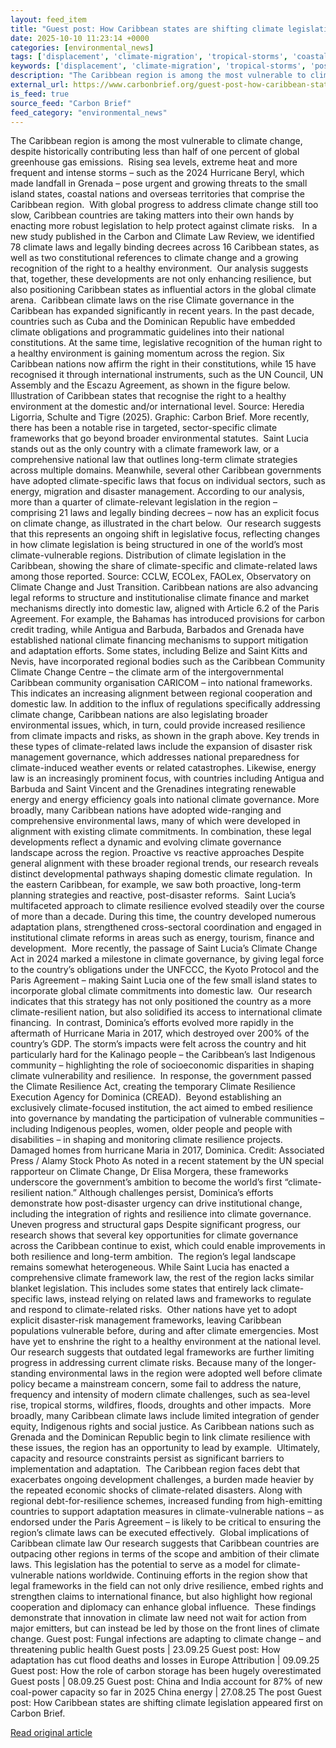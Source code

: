 ```yaml
---
layout: feed_item
title: "Guest post: How Caribbean states are shifting climate legislation"
date: 2025-10-10 11:23:14 +0000
categories: [environmental_news]
tags: ['displacement', 'climate-migration', 'tropical-storms', 'coastal-impacts', 'extreme-weather', 'urgent', 'wildfires', 'public-health', 'paris-agreement', 'flooding']
keywords: ['displacement', 'climate-migration', 'tropical-storms', 'post', 'coastal-impacts', 'caribbean', 'extreme-weather', 'guest']
description: "The Caribbean region is among the most vulnerable to climate change, despite historically contributing less than half of one percent of global greenhouse gas..."
external_url: https://www.carbonbrief.org/guest-post-how-caribbean-states-are-shifting-climate-legislation/
is_feed: true
source_feed: "Carbon Brief"
feed_category: "environmental_news"
---
```


The Caribbean region is among the most vulnerable to climate change, despite historically contributing less than half of one percent of global greenhouse gas emissions.&nbsp; Rising sea levels, extreme heat and more frequent and intense storms – such as the 2024 Hurricane Beryl, which made landfall in Grenada – pose urgent and growing threats to the small island states, coastal nations and overseas territories that comprise the Caribbean region.&nbsp; With global progress to address climate change still too slow, Caribbean countries are taking matters into their own hands by enacting more robust legislation to help protect against climate risks.&nbsp;&nbsp; In a new study published in the Carbon and Climate Law Review, we identified 78 climate laws and legally binding decrees across 16 Caribbean states, as well as two constitutional references to climate change and a growing recognition of the right to a healthy environment.&nbsp; Our analysis suggests that, together, these developments are not only enhancing resilience, but also positioning Caribbean states as influential actors in the global climate arena.&nbsp; Caribbean climate laws on the rise Climate governance in the Caribbean has expanded significantly in recent years. In the past decade, countries such as Cuba and the Dominican Republic have embedded climate obligations and programmatic guidelines into their national constitutions. At the same time, legislative recognition of the human right to a healthy environment is gaining momentum across the region. Six Caribbean nations now affirm the right in their constitutions, while 15 have recognised it through international instruments, such as the UN Council, UN Assembly and the Escazu Agreement, as shown in the figure below. Illustration of Caribbean states that recognise the right to a healthy environment at the domestic and/or international level. Source: Heredia Ligorria, Schulte and Tigre (2025). Graphic: Carbon Brief. More recently, there has been a notable rise in targeted, sector-specific climate frameworks that go beyond broader environmental statutes.&nbsp; Saint Lucia stands out as the only country with a climate framework law, or a comprehensive national law that outlines long-term climate strategies across multiple domains. Meanwhile, several other Caribbean governments have adopted climate-specific laws that focus on individual sectors, such as energy, migration and disaster management. According to our analysis, more than a quarter of climate-relevant legislation in the region&nbsp;– comprising 21 laws and legally binding decrees&nbsp;– now has an explicit focus on climate change, as illustrated in the chart below.&nbsp; Our research suggests that this represents an ongoing shift in legislative focus, reflecting changes in how climate legislation is being structured in one of the world’s most climate-vulnerable regions. Distribution of climate legislation in the Caribbean, showing the share of climate-specific and climate-related laws among those reported. Source: CCLW, ECOLex, FAOLex, Observatory on Climate Change and Just Transition. Caribbean nations are also advancing legal reforms to structure and institutionalise climate finance and market mechanisms directly into domestic law, aligned with Article 6.2 of the Paris Agreement. For example, the Bahamas has introduced provisions for carbon credit trading, while Antigua and Barbuda, Barbados and Grenada have established national climate financing mechanisms to support mitigation and adaptation efforts. Some states, including Belize and Saint Kitts and Nevis, have incorporated regional bodies such as the Caribbean Community Climate Change Centre – the climate arm of the intergovernmental Caribbean community organisation CARICOM – into national frameworks. This indicates an increasing alignment between regional cooperation and domestic law. In addition to the influx of regulations specifically addressing climate change, Caribbean nations are also legislating broader environmental issues, which, in turn, could provide increased resilience from climate impacts and risks, as shown in the graph above. Key trends in these types of climate-related laws include the expansion of disaster risk management governance, which addresses national preparedness for climate-induced weather events or related catastrophes. Likewise, energy law is an increasingly prominent focus, with countries including Antigua and Barbuda and Saint Vincent and the Grenadines integrating renewable energy and energy efficiency goals into national climate governance. More broadly, many Caribbean nations have adopted wide-ranging and comprehensive environmental laws, many of which were developed in alignment with existing climate commitments. In combination, these legal developments reflect a dynamic and evolving climate governance landscape across the region. Proactive vs reactive approaches Despite general alignment with these broader regional trends, our research reveals distinct developmental pathways shaping domestic climate regulation.&nbsp; In the eastern Caribbean, for example, we saw both proactive, long-term planning strategies and reactive, post-disaster reforms.&nbsp; Saint Lucia’s multifaceted approach to climate resilience evolved steadily over the course of more than a decade. During this time, the country developed numerous adaptation plans, strengthened cross-sectoral coordination and engaged in institutional climate reforms in areas such as energy, tourism, finance and development.&nbsp; More recently, the passage of Saint Lucia’s Climate Change Act in 2024 marked a milestone in climate governance, by giving legal force to the country’s obligations under the UNFCCC, the Kyoto Protocol and the Paris Agreement – making Saint Lucia one of the few small island states to incorporate global climate commitments into domestic law.&nbsp; Our research indicates that this strategy has not only positioned the country as a more climate-resilient nation, but also solidified its access to international climate financing.&nbsp; In contrast, Dominica’s efforts evolved more rapidly in the aftermath of Hurricane Maria in 2017, which destroyed over 200% of the country’s GDP. The storm’s impacts were felt across the country and hit particularly hard for the Kalinago people – the Caribbean’s last Indigenous community – highlighting the role of socioeconomic disparities in shaping climate vulnerability and resilience.&nbsp; In response, the government passed the Climate Resilience Act, creating the temporary Climate Resilience Execution Agency for Dominica (CREAD).&nbsp; Beyond establishing an exclusively climate-focused institution, the act aimed to embed resilience into governance by mandating the participation of vulnerable communities – including Indigenous peoples, women, older people and people with disabilities – in shaping and monitoring climate resilience projects.&nbsp; Damaged homes from hurricane Maria in 2017, Dominica. Credit: Associated Press / Alamy Stock Photo As noted in a recent statement by the UN special rapporteur on Climate Change, Dr Elisa Morgera, these frameworks underscore the government’s ambition to become the world’s first “climate-resilient nation.” Although challenges persist, Dominica&#8217;s efforts demonstrate how post-disaster urgency can drive institutional change, including the integration of rights and resilience into climate governance.&nbsp; Uneven progress and structural gaps Despite significant progress, our research shows that several key opportunities for climate governance across the Caribbean continue to exist, which could enable improvements in both resilience and long-term ambition.&nbsp; The region’s legal landscape remains somewhat heterogeneous. While Saint Lucia has enacted a comprehensive climate framework law, the rest of the region lacks similar blanket legislation. This includes some states that entirely lack climate-specific laws, instead relying on related laws and frameworks to regulate and respond to climate-related risks.&nbsp; Other nations have yet to adopt explicit disaster-risk management frameworks, leaving Caribbean populations vulnerable before, during and after climate emergencies. Most have yet to enshrine the right to a healthy environment at the national level.&nbsp; Our research suggests that outdated legal frameworks are further limiting progress in addressing current climate risks. Because many of the longer-standing environmental laws in the region were adopted well before climate policy became a mainstream concern, some fail to address the nature, frequency and intensity of modern climate challenges, such as sea-level rise, tropical storms, wildfires, floods, droughts and other impacts.&nbsp; More broadly, many Caribbean climate laws include limited integration of gender equity, Indigenous rights and social justice. As Caribbean nations such as Grenada and the Dominican Republic begin to link climate resilience with these issues, the region has an opportunity to lead by example.&nbsp; Ultimately, capacity and resource constraints persist as significant barriers to implementation and adaptation.&nbsp; The Caribbean region faces debt that exacerbates ongoing development challenges, a burden made heavier by the repeated economic shocks of climate-related disasters. Along with regional debt-for-resilience schemes, increased funding from high-emitting countries to support adaptation measures in climate-vulnerable nations – as endorsed under the Paris Agreement – is likely to be critical to ensuring the region’s climate laws can be executed effectively.&nbsp; Global implications of Caribbean climate law Our research suggests that Caribbean countries are outpacing other regions in terms of the scope and ambition of their climate laws. This legislation has the potential to serve as a model for climate-vulnerable nations worldwide. Continuing efforts in the region show that legal frameworks in the field can not only drive resilience, embed rights and strengthen claims to international finance, but also highlight how regional cooperation and diplomacy can enhance global influence.&nbsp; These findings demonstrate that innovation in climate law need not wait for action from major emitters, but can instead be led by those on the front lines of climate change. Guest post: Fungal infections are adapting to climate change – and threatening public health Guest posts | 23.09.25 Guest post: How adaptation has cut flood deaths and losses in Europe Attribution | 09.09.25 Guest post: How the role of carbon storage has been hugely overestimated Guest posts | 08.09.25 Guest post: China and India account for 87% of new coal-power capacity so far in 2025 China energy | 27.08.25 The post Guest post: How Caribbean states are shifting climate legislation appeared first on Carbon Brief.

[Read original article](https://www.carbonbrief.org/guest-post-how-caribbean-states-are-shifting-climate-legislation/)
